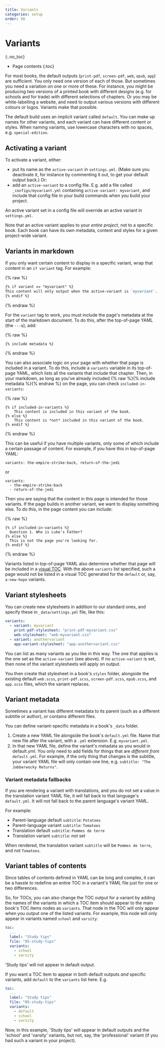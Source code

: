 ```yaml
---
title: Variants
categories: setup
order: 50
---
```


# Variants
{:.no_toc}

* Page contents
{:toc}

For most books, the default outputs (`print-pdf`, `screen-pdf`, `web`, `epub`, `app`) are sufficient. You only need one version of each of those. But sometimes you need a variation on one or more of these. For instance, you might be producing two versions of a printed book with different designs (e.g. for schools and for trade) with different selections of chapters. Or you may be white-labelling a website, and need to output various versions with different colours or logos. Variants make that possible.

The default build uses an implicit variant called `default`. You can make up names for other variants, and each variant can have different content or styles. When naming variants, use lowercase characters with no spaces, e.g. `special-edition`.

## Activating a variant

To activate a variant, either:

- put its name as the `active-variant` in `settings.yml`. (Make sure you deactivate it, for instance by commenting it out, to get your default output back.) Or:
- add an `active-variant` to a config file. E.g. add a file called `_configs/myvariant.yml` containing `active-variant: myvariant`, and include that config file in your build commands when you build your project.

An active variant set in a config file will override an active variant in `settings.yml`.

Note that an active variant applies to your *entire project*, not to a specific book. Each book can have its own metadata, content and styles for a given project-wide variant.

## Variants in markdown

If you only want certain content to display in a specific variant, wrap that content in an `if variant` tag. For example:

{% raw %}
```md
{% if variant == "myvariant" %}
This content will only output when the active-variant is `myvariant`.
{% endif %}
```
{% endraw %}

For the `variant` tag to work, you must include the page's metadata at the start of the markdown document. To do this, after the top-of-page YAML (the `---`s), add:

{% raw %}
```md
{% include metadata %}
```
{% endraw %}

You can also associate logic on your page with whether that page is included in a variant. To do this, include a `variants` variable in its top-of-page YAML, which lists all the variants that include that chapter. Then, in your markdown, as long as you've already included {% raw %}{% include metadata %}{% endraw %} on the page, you can check `included-in-variants`:

{% raw %}
```
{% if included-in-variants %}
    This content is included in this variant of the book.
{% else %}
    This content is *not* included in this variant of the book.
{% endif %}
```
{% endraw %}

This can be useful if you have multiple variants, only some of which include a certain passage of content. For example, if you have this in top-of-page YAML:

`variants: the-empire-strike-back, return-of-the-jedi`

or

```
variants:
  - the-empire-strike-back
  - return-of-the-jedi
```

Then you are saying that the content in this page is intended for those variants. If the page builds in another variant, we want to display something else. To do this, in the page content you can include:

{% raw %}
```
{% if included-in-variants %}
  Question 1. Who is Luke's Father?
{% else %}
  This is not the page you're looking for.
{% endif %}
```
{% endraw %}

Variants listed in top-of-page YAML also determine whether that page will be included in a [visual TOC](../layout/landing-page.html#a-visual-table-of-contents). With the above `variants` list specified, such a page would not be listed in a visual TOC generated for the `default` or, say, `a-new-hope` variants.

## Variant stylesheets

You can create new stylesheets in addition to our standard ones, and specify these in `_data/settings.yml` file, like this:

``` yaml
variants:
  - variant: myvariant
    print-pdf-stylesheet: "print-pdf-myvariant.css"
    web-stylesheet: "web-myvariant.css"
  - variant: anothervariant
    app-variant-stylesheet: "app-anothervariant.css"
```

You can list as many variants as you like in this way. The one that applies is the one set as the `active-variant` (see above). If no `active-variant` is set, then none of the variant stylesheets will apply on output.

You then create that stylesheet in a book's `styles` folder, alongside the existing default `web.scss`, `print-pdf.scss`, `screen-pdf.scss`, `epub.scss`, and `app.scss` files, which the variant replaces.

## Variant metadata

Sometimes a variant has different metadata to its parent (such as a different subtitle or author), or contains different files.

You can define variant-specific metadata in a book's `_data` folder.

1. Create a new YAML file alongside the book's `default.yml` file. Name that new file after the variant, with a `.yml` extension. E.g. `myvariant.yml`.
2. In that new YAML file, define the variant's metadata as you would in default.yml. You only need to add fields for things that are *different from* `default.yml`. For example, if the only thing that changes is the subtitle, your variant YAML file will only contain one line, e.g. `subtitle: "The Jabberwocky Returns"`.

### Variant metadata fallbacks

If you are rendering a variant with translations, and you do not set a value in the translation variant YAML file, it will fall back to that language's `default.yml`. It will not fall back to the parent language's variant YAML.

For example:

- Parent-language default `subtitle`: `Potatoes`
- Parent-language variant `subtitle`: `Tomatoes`
- Translation default `subtitle`: `Pommes de terre`
- Translation variant `subtitle`: not set

When rendered, the translation variant `subtitle` will be `Pommes de terre`, and not `Tomatoes`.

## Variant tables of contents

Since tables of contents defined in YAML can be long and complex, it can be a hassle to redefine an entire TOC in a variant's YAML file just for one or two differences.

So, for TOCs, you can also change the TOC output for a variant by adding the names of the variants in which a TOC item should appear to the main book's TOC items nodes as `variants`. That node in the TOC will only appear when you output one of the listed variants. For example, this node will only appear in variants named `school` and `varsity`:

``` yaml
toc:
  ...
  label: "Study tips"
  file: "05-study-tips"
  variants:
    - school
    - varsity
```

'Study tips' will not appear in default output.

If you want a TOC item to appear in both default outputs *and* specific variants, add `default` to the `variants` list here. E.g.

``` yaml
toc:
  ...
  label: "Study tips"
  file: "05-study-tips"
  variants:
    - default
    - school
    - varsity
```

Now, in this example, 'Study tips' will appear in default outputs and the 'school' and 'varsity' variants, but not, say, the 'professional' variant (if you had such a variant in your project).
